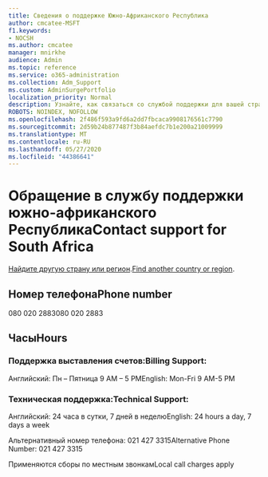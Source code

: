 ```yaml
---
title: Сведения о поддержке Южно-Африканского Республика
author: cmcatee-MSFT
f1.keywords:
- NOCSH
ms.author: cmcatee
manager: mnirkhe
audience: Admin
ms.topic: reference
ms.service: o365-administration
ms.collection: Adm_Support
ms.custom: AdminSurgePortfolio
localization_priority: Normal
description: Узнайте, как связаться со службой поддержки для вашей страны или региона.
ROBOTS: NOINDEX, NOFOLLOW
ms.openlocfilehash: 2f486f593a9fd6a2dd7fbcaca9908176561c7790
ms.sourcegitcommit: 2d59b24b877487f3b84aefdc7b1e200a21009999
ms.translationtype: MT
ms.contentlocale: ru-RU
ms.lasthandoff: 05/27/2020
ms.locfileid: "44386641"
---
```

# <a name="contact-support-for-south-africa"></a><span data-ttu-id="c8905-103">Обращение в службу поддержки южно-африканского Республика</span><span class="sxs-lookup"><span data-stu-id="c8905-103">Contact support for South Africa</span></span>

<span data-ttu-id="c8905-104">[Найдите другую страну или регион](../contact-support-for-business-products.md).</span><span class="sxs-lookup"><span data-stu-id="c8905-104">[Find another country or region](../contact-support-for-business-products.md).</span></span>

## <a name="phone-number"></a><span data-ttu-id="c8905-105">Номер телефона</span><span class="sxs-lookup"><span data-stu-id="c8905-105">Phone number</span></span>
<span data-ttu-id="c8905-106">080 020 2883</span><span class="sxs-lookup"><span data-stu-id="c8905-106">080 020 2883</span></span>

## <a name="hours"></a><span data-ttu-id="c8905-107">Часы</span><span class="sxs-lookup"><span data-stu-id="c8905-107">Hours</span></span>
### <a name="billing-support"></a><span data-ttu-id="c8905-108">Поддержка выставления счетов:</span><span class="sxs-lookup"><span data-stu-id="c8905-108">Billing Support:</span></span>

<span data-ttu-id="c8905-109">Английский: Пн – Пятница 9 AM – 5 PM</span><span class="sxs-lookup"><span data-stu-id="c8905-109">English: Mon-Fri 9 AM-5 PM</span></span>

### <a name="technical-support"></a><span data-ttu-id="c8905-110">Техническая поддержка:</span><span class="sxs-lookup"><span data-stu-id="c8905-110">Technical Support:</span></span>

<span data-ttu-id="c8905-111">Английский: 24 часа в сутки, 7 дней в неделю</span><span class="sxs-lookup"><span data-stu-id="c8905-111">English: 24 hours a day, 7 days a week</span></span>

<span data-ttu-id="c8905-112">Альтернативный номер телефона: 021 427 3315</span><span class="sxs-lookup"><span data-stu-id="c8905-112">Alternative Phone Number: 021 427 3315</span></span>

<span data-ttu-id="c8905-113">Применяются сборы по местным звонкам</span><span class="sxs-lookup"><span data-stu-id="c8905-113">Local call charges apply</span></span>
